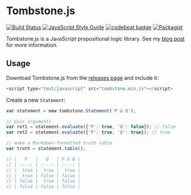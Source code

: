 # Tombstone.js

[![Build Status](https://travis-ci.org/jdkato/Tombstone.js.svg?branch=master)](https://travis-ci.org/jdkato/Tombstone.js) [![JavaScript Style Guide](https://img.shields.io/badge/code%20style-standard-brightgreen.svg)](http://standardjs.com/) [![codebeat badge](https://codebeat.co/badges/53242506-6b71-485b-9688-93d78d8e9ca2)](https://codebeat.co/projects/github-com-jdkato-tombstone-js-master) [![Packagist](https://img.shields.io/packagist/l/doctrine/orm.svg?maxAge=2592000)](https://github.com/jdkato/Tombstone.js/blob/master/LICENSE.txt)

Tombstone.js is a JavaScript propositional logic library. See my [blog post](https://jdkato.github.io/2016/09/09/tombstonejs-a-propositional-logic-library.html) for more information.

## Usage

Download Tombstone.js from the [releases page](https://github.com/jdkato/Tombstone.js/releases) and include it:

```js
<script type="text/javascript" src="tombstone.min.js"></script>
```

Create a new `Statement`:

```js
var statement = new tombstone.Statement('P & Q');

// pass arguments
var ret1 = statement.evaluate({'P': true, 'Q': false}); // false
var ret2 = statement.evaluate({'P': true, 'Q': true}); // true

// make a Markdown-formatted truth table
var truth = statement.table();

// |   P   |   Q   | P & Q |
// | :---: | :---: | :---: |
// |  true |  true |  true |
// |  true | false | false |
// | false |  true | false |
// | false | false | false |
```



